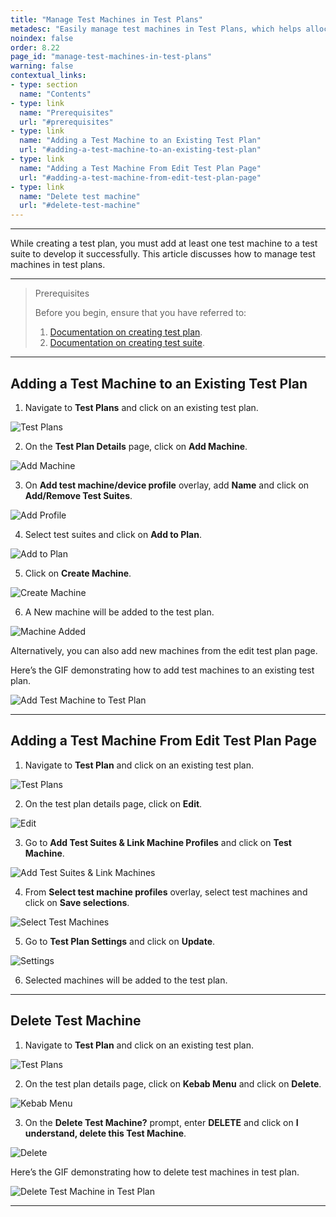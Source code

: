 ```yaml
---
title: "Manage Test Machines in Test Plans"
metadesc: "Easily manage test machines in Test Plans, which helps allocate tests to specific machines. Learn how to allot test machines for test plans in Testsigma."
noindex: false
order: 8.22
page_id: "manage-test-machines-in-test-plans"
warning: false
contextual_links:
- type: section
  name: "Contents" 
- type: link
  name: "Prerequisites"
  url: "#prerequisites"
- type: link
  name: "Adding a Test Machine to an Existing Test Plan"
  url: "#adding-a-test-machine-to-an-existing-test-plan"
- type: link
  name: "Adding a Test Machine From Edit Test Plan Page"
  url: "#adding-a-test-machine-from-edit-test-plan-page"
- type: link
  name: "Delete test machine"
  url: "#delete-test-machine"
---
```



---

While creating a test plan, you must add at least one test machine to a test suite to develop it successfully. This article discusses how to manage test machines in test plans.


---

> <p id="prerequisites">Prerequisites</p>
>
> Before you begin, ensure that you have referred to:
> 1. [Documentation on creating test plan](https://testsigma.com/docs/test-management/test-plans/overview/).
> 2. [Documentation on creating test suite](https://testsigma.com/docs/test-management/test-suites/overview/). 

---

## **Adding a Test Machine to an Existing Test Plan**

1. Navigate to **Test Plans** and click on an existing test plan.

![Test Plans](https://s3.amazonaws.com/static-docs.testsigma.com/new_images/projects/applications/tmitpnav.png)


2. On the **Test Plan Details** page, click on **Add Machine**.

![Add Machine](https://s3.amazonaws.com/static-docs.testsigma.com/new_images/projects/applications/tmitpatm.png)

3. On **Add test machine/device profile** overlay, add **Name** and click on **Add/Remove Test Suites**.

![Add Profile](https://s3.amazonaws.com/static-docs.testsigma.com/new_images/projects/applications/tmitptmprofile.png)

4. Select test suites and click on **Add to Plan**.

![Add to Plan](https://s3.amazonaws.com/static-docs.testsigma.com/new_images/projects/applications/tmitpaddtoplan.png)

5. Click on **Create Machine**.

![Create Machine](https://s3.amazonaws.com/static-docs.testsigma.com/new_images/projects/applications/tmitpcrmac.png)

6. A New machine will be added to the test plan. 

![Machine Added](https://s3.amazonaws.com/static-docs.testsigma.com/new_images/projects/applications/tmitpmiattp.png)

Alternatively, you can also add new machines from the edit test plan page. 

Here’s the GIF demonstrating how to add test machines to an existing test plan.

![Add Test Machine to Test Plan](https://s3.amazonaws.com/static-docs.testsigma.com/new_images/projects/applications/TestMachine.gif)

---

## **Adding a Test Machine From Edit Test Plan Page**

1. Navigate to **Test Plan** and click on an existing test plan.

![Test Plans](https://s3.amazonaws.com/static-docs.testsigma.com/new_images/projects/applications/tmitpnav.png)

2. On the test plan details page, click on **Edit**.

![Edit](https://s3.amazonaws.com/static-docs.testsigma.com/new_images/projects/applications/tmitpedit.png)

3. Go to **Add Test Suites & Link Machine Profiles** and click on **Test Machine**. 

![Add Test Suites & Link Machines](https://s3.amazonaws.com/static-docs.testsigma.com/new_images/projects/applications/tmitpstwo.png)

4. From **Select test machine profiles** overlay, select test machines and click on **Save selections**. 

![Select Test Machines](https://s3.amazonaws.com/static-docs.testsigma.com/new_images/projects/applications/tmitpsss.png)

5. Go to **Test Plan Settings** and click on **Update**.

![Settings](https://s3.amazonaws.com/static-docs.testsigma.com/new_images/projects/applications/tmitpsupdate.png)

6. Selected machines will be added to the test plan.

---

## **Delete Test Machine**

1. Navigate to **Test Plan** and click on an existing test plan.

![Test Plans](https://s3.amazonaws.com/static-docs.testsigma.com/new_images/projects/applications/tmitpnavtpe.png)

2. On the test plan details page, click on **Kebab Menu** and click on **Delete**.

![Kebab Menu](https://s3.amazonaws.com/static-docs.testsigma.com/new_images/projects/applications/tmitpkm.png)

3. On the **Delete Test Machine?** prompt, enter **DELETE** and click on **I understand, delete this Test Machine**.

![Delete](https://s3.amazonaws.com/static-docs.testsigma.com/new_images/projects/applications/tmitpprompt.png)

Here’s the GIF demonstrating how to delete test machines in test plan.

![Delete Test Machine in Test Plan](https://s3.amazonaws.com/static-docs.testsigma.com/new_images/projects/applications/DeleteTestMadhine.gif)

---